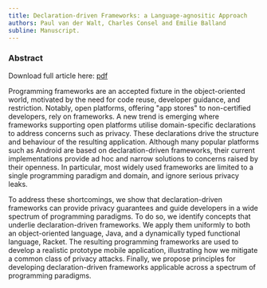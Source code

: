 ```yaml
---
title: Declaration-driven Frameworks: a Language-agnositic Approach
authors: Paul van der Walt, Charles Consel and Emilie Balland
subline: Manuscript.
---
```


### Abstract

Download full article here: [pdf](http://people.bordeaux.inria.fr/docs/progfw.pdf)


Programming frameworks are an accepted fixture in the
object-oriented world, motivated by the need for code reuse, developer
guidance, and restriction.  Notably, open platforms, offering "app
stores" to non-certified developers, rely on frameworks.  A new trend
is emerging where frameworks supporting open platforms utilise
domain-specific declarations to address concerns such as privacy. These
declarations drive the structure and behaviour of the resulting
application. Although many popular platforms such as Android are based
on declaration-driven frameworks, their current implementations provide ad hoc and narrow
solutions to concerns raised by their openness.  In particular, most
widely used frameworks are limited to a single programming paradigm and
domain, and ignore serious privacy leaks.

To address these shortcomings, we show that declaration-driven
frameworks can provide privacy guarantees and guide developers in a
wide spectrum of programming paradigms. To do so, we identify concepts
that underlie declaration-driven frameworks. We apply them uniformly
to both an object-oriented language, Java, and a dynamically typed
functional language, Racket. 
The resulting programming frameworks are used to develop a realistic
prototype mobile application, illustrating how we mitigate a common
class of privacy attacks. Finally, we propose principles for
developing declaration-driven frameworks applicable across a spectrum
of programming paradigms.
